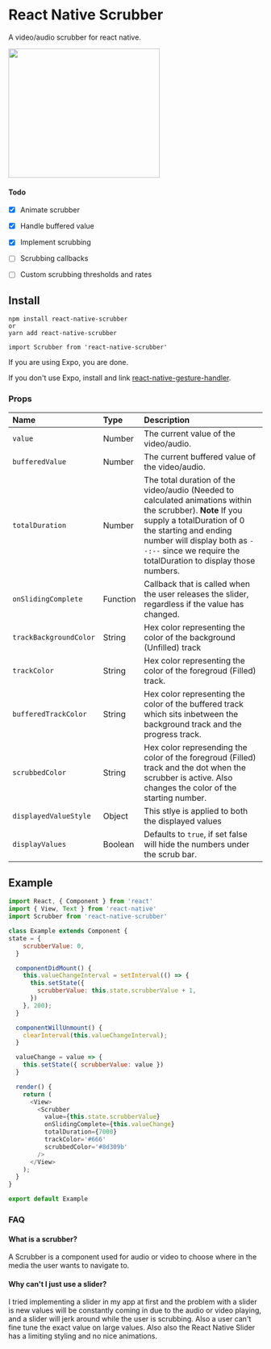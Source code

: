 # React Native Scrubber
A video/audio scrubber for react native.

<img src="https://imgur.com/kiiL7pY.gif" width="300" height="256">

#### Todo
- [x] Animate scrubber
- [x] Handle buffered value
- [x] Implement scrubbing
- [ ] Scrubbing callbacks
- [ ] Custom scrubbing thresholds and rates


## Install

```
npm install react-native-scrubber 
or 
yarn add react-native-scrubber

import Scrubber from 'react-native-scrubber'
``` 

If you are using Expo, you are done.

If you don't use Expo, install and link [react-native-gesture-handler](https://github.com/software-mansion/react-native-gesture-handler).


### Props

Name | Type | Description
:--- | :--- | :---
`value` | Number | The current value of the video/audio.
`bufferedValue` | Number | The current buffered value of the video/audio.
`totalDuration` | Number | The total duration of the video/audio (Needed to calculated animations within the scrubber). **Note** If you supply a totalDuration of 0 the starting and ending number will display both as `--:--` since we require the totalDuration to display those numbers. 
`onSlidingComplete` | Function | Callback that is called when the user releases the slider, regardless if the value has changed.
`trackBackgroundColor` | String | Hex color representing the color of the background (Unfilled) track
`trackColor` | String | Hex color representing the color of the foregroud (Filled) track.
`bufferedTrackColor` | String | Hex color representing the color of the buffered track which sits inbetween the background track and the progress track.
`scrubbedColor` | String | Hex color represending the color of the foregroud (Filled) track and the dot when the scrubber is active. Also changes the color of the starting number.
`displayedValueStyle` | Object | This stlye is applied to both the displayed values
`displayValues` | Boolean | Defaults to `true`, if set false will hide the numbers under the scrub bar.

## Example

```javascript
import React, { Component } from 'react'
import { View, Text } from 'react-native'
import Scrubber from 'react-native-scrubber'

class Example extends Component {
state = {
    scrubberValue: 0,
  }

  componentDidMount() {
    this.valueChangeInterval = setInterval(() => {
      this.setState({ 
        scrubberValue: this.state.scrubberValue + 1,
      })
    }, 200);
  }

  componentWillUnmount() {
    clearInterval(this.valueChangeInterval);
  }

  valueChange = value => {
    this.setState({ scrubberValue: value })
  }

  render() {
    return (
      <View>
        <Scrubber 
          value={this.state.scrubberValue}
          onSlidingComplete={this.valueChange}
          totalDuration={7000}
          trackColor='#666'
          scrubbedColor='#8d309b'
        />
      </View>
    );
  }
}

export default Example
```

### FAQ

#### What is a scrubber?
A Scrubber is a component used for audio or video to choose where in the media the user wants to navigate to.

#### Why can't I just use a slider?
I tried implementing a slider in my app at first and the problem with a slider is new values will be constantly coming in due to the audio or video playing, and a slider will jerk around while the user is scrubbing. Also a user can't fine tune the exact value on large values. Also also the React Native Slider has a limiting styling and no nice animations.
